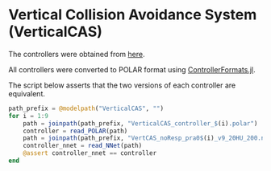 # Vertical Collision Avoidance System (VerticalCAS)

The controllers were obtained from [here](https://github.com/verivital/ARCH-COMP2020/tree/3473769f390720440964fa1e460883585d575030/benchmarks/VCAS/nnet_networks).

All controllers were converted to POLAR format using [ControllerFormats.jl](https://github.com/JuliaReach/ControllerFormats.jl).

The script below asserts that the two versions of each controller are equivalent.

```julia
path_prefix = @modelpath("VerticalCAS", "")
for i = 1:9
    path = joinpath(path_prefix, "VerticalCAS_controller_$(i).polar")
    controller = read_POLAR(path)
    path = joinpath(path_prefix, "VertCAS_noResp_pra0$(i)_v9_20HU_200.nnet")
    controller_nnet = read_NNet(path)
    @assert controller_nnet == controller
end
```

